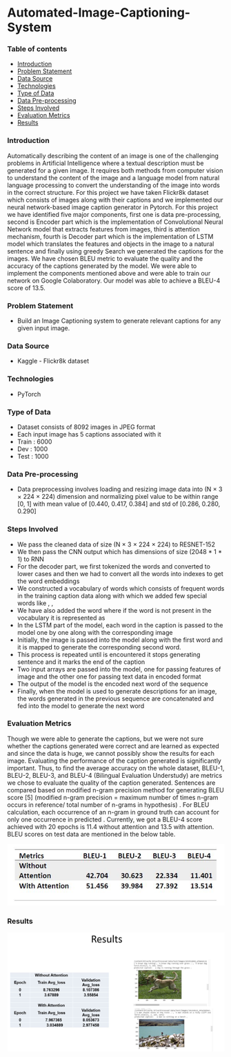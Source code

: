 # Automated-Image-Captioning-System

### Table of contents
* [Introduction](#introduction)
* [Problem Statement](#problem-statement)
* [Data Source](#data-source)
* [Technologies](#technologies)
* [Type of Data](#type-of-data)
* [Data Pre-processing](#data-pre-processing)
* [Steps Involved](#steps-involved)
* [Evaluation Metrics](#evaluation-metrics)
* [Results](#results)

### Introduction
Automatically describing the content of an image is one of the challenging problems in Artificial Intelligence where a textual description must be generated for a given image. It requires both methods from computer vision to understand the content of the image and a language model from natural language processing to convert the understanding of the image into words in the correct structure. For this project we have taken Flickr8k dataset which consists of images along with their captions and we implemented our neural network-based image caption generator in Pytorch. For this project we have identified five major components, first one is data pre-processing, second is Encoder part which is the implementation of Convolutional Neural Network model that extracts features from images, third is attention mechanism, fourth is Decoder part which is the implementation of LSTM model which translates the features and objects in the image to a natural sentence and finally using greedy Search we generated the captions for the images. We have chosen BLEU metric to evaluate the quality and the accuracy of the captions generated by the model. We were able to implement the components mentioned above and were able to train our network on Google Colaboratory. Our model was able to achieve a BLEU-4 score of 13.5.

### Problem Statement
* Build an Image Captioning system to generate relevant captions for any given input image.

### Data Source
* Kaggle - Flickr8k dataset

### Technologies
* PyTorch

### Type of Data
* Dataset consists of 8092 images in JPEG format 
* Each input image has 5 captions associated with it
* Train : 6000
* Dev   : 1000
* Test  : 1000

### Data Pre-processing
* Data preprocessing involves loading and resizing image data into (N × 3 × 224 × 224) dimension and normalizing pixel value to be within range [0, 1] with mean value of [0.440,  0.417, 0.384] and std of [0.286, 0.280, 0.290]

### Steps Involved
* We pass the cleaned data of size (N × 3 × 224 × 224) to RESNET-152
* We then pass the CNN output which has dimensions of size (2048 * 1 * 1) to RNN
* For the decoder part, we first tokenized the words and converted to lower cases and then we had to convert all the words into indexes to get the word embeddings
* We constructed a vocabulary of words which consists of frequent words in the training caption data along with which we added few special words like <start>, <end>, <pad>
* We have also added the word <unk> where if the word is not present in the vocabulary it is represented as <unk>
* In the LSTM part of the model, each word in the caption is passed to the model one by one along with the corresponding image
* Initially, the image is passed into the model along with the first word and it is mapped to generate the corresponding second word.
* This process is repeated until <end> is encountered it stops generating sentence and it marks the end of the caption
* Two input arrays are passed into the model, one for passing features of image and the other one for passing text data in encoded format
* The output of the model is the encoded next word of the sequence
* Finally, when the model is used to generate descriptions for an image, the words generated in the previous sequence are concatenated and fed into the model to generate the next word
  
### Evaluation Metrics  
Though we were able to generate the captions, but we were not sure whether the captions generated were correct and are learned as expected and since the data is huge, we cannot possibly show the results for each image. Evaluating the performance of the caption generated is significantly important. Thus, to find the average accuracy on the whole dataset, BLEU-1, BLEU-2, BLEU-3, and BLEU-4 (Bilingual Evaluation Understudy) are metrics we chose to evaluate the quality of the caption generated. Sentences are compared based on modified n-gram precision method for generating BLEU score [5] (modified n-gram precision = maximum number of times n-gram occurs in reference/ total number of n-grams in hypothesis) . For BLEU calculation, each occurrence of an n-gram in ground truth can account for only one occurrence in predicted . Currently, we got a BLEU-4 score achieved with 20 epochs is 11.4 without attention and 13.5 with attention. BLEU scores on test data are mentioned in the below table. 

![alt text](evaluation_metrics.JPG)

### Results
![alt text](image_capt_results.JPG)
